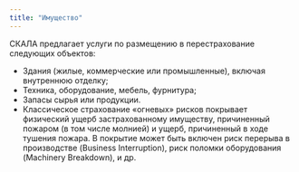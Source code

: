 ```yaml
---
title: "Имущество"
---
```

СКАЛА предлагает услуги по размещению в перестрахование следующих объектов:

- Здания (жилые, коммерческие или промышленные), включая внутреннюю отделку;
- Техника, оборудование, мебель, фурнитура;
- Запасы сырья или продукции.
- Классическое страхование «огневых» рисков покрывает физический ущерб застрахованному имуществу, причиненный пожаром (в том числе молнией) и ущерб, причиненный в ходе тушения пожара. 
В покрытие может быть включен риск перерыва в производстве (Business Interruption), риск поломки оборудования (Machinery Breakdown), и др. 
